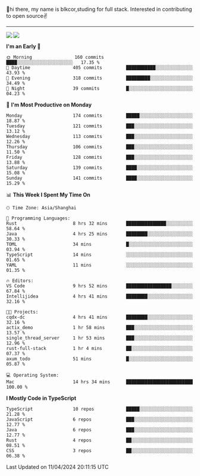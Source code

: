 👋hi there, my name is blkcor,studing for full stack.
Interested in contributing to open source✌️

<hr/>

![](https://github-readme-stats.vercel.app/api?username=blkcor)
<a href="https://github.com/blkcor/github-readme-stats">
    <img align="left" src="https://github-readme-stats.vercel.app/api/top-langs/?username=blkcor&hide=jupyter%20notebook,shaderlab,tex,c%23&langs_count=9" />
</a>


<!--START_SECTION:waka-->
**I'm an Early 🐤** 

```text
🌞 Morning                160 commits         ████░░░░░░░░░░░░░░░░░░░░░   17.35 % 
🌆 Daytime                405 commits         ███████████░░░░░░░░░░░░░░   43.93 % 
🌃 Evening                318 commits         █████████░░░░░░░░░░░░░░░░   34.49 % 
🌙 Night                  39 commits          █░░░░░░░░░░░░░░░░░░░░░░░░   04.23 % 
```
📅 **I'm Most Productive on Monday** 

```text
Monday                   174 commits         █████░░░░░░░░░░░░░░░░░░░░   18.87 % 
Tuesday                  121 commits         ███░░░░░░░░░░░░░░░░░░░░░░   13.12 % 
Wednesday                113 commits         ███░░░░░░░░░░░░░░░░░░░░░░   12.26 % 
Thursday                 106 commits         ███░░░░░░░░░░░░░░░░░░░░░░   11.50 % 
Friday                   128 commits         ███░░░░░░░░░░░░░░░░░░░░░░   13.88 % 
Saturday                 139 commits         ████░░░░░░░░░░░░░░░░░░░░░   15.08 % 
Sunday                   141 commits         ████░░░░░░░░░░░░░░░░░░░░░   15.29 % 
```


📊 **This Week I Spent My Time On** 

```text
🕑︎ Time Zone: Asia/Shanghai

💬 Programming Languages: 
Rust                     8 hrs 32 mins       ███████████████░░░░░░░░░░   58.64 % 
Java                     4 hrs 25 mins       ████████░░░░░░░░░░░░░░░░░   30.33 % 
TOML                     34 mins             █░░░░░░░░░░░░░░░░░░░░░░░░   03.94 % 
TypeScript               14 mins             ░░░░░░░░░░░░░░░░░░░░░░░░░   01.65 % 
YAML                     11 mins             ░░░░░░░░░░░░░░░░░░░░░░░░░   01.35 % 

🔥 Editors: 
VS Code                  9 hrs 52 mins       █████████████████░░░░░░░░   67.84 % 
Intellijidea             4 hrs 41 mins       ████████░░░░░░░░░░░░░░░░░   32.16 % 

🐱‍💻 Projects: 
cqdx-dc                  4 hrs 41 mins       ████████░░░░░░░░░░░░░░░░░   32.16 % 
actix_demo               1 hr 58 mins        ███░░░░░░░░░░░░░░░░░░░░░░   13.57 % 
single_thread_server     1 hr 53 mins        ███░░░░░░░░░░░░░░░░░░░░░░   12.96 % 
rust-full-stack          1 hr 4 mins         ██░░░░░░░░░░░░░░░░░░░░░░░   07.37 % 
axum_todo                51 mins             █░░░░░░░░░░░░░░░░░░░░░░░░   05.87 % 

💻 Operating System: 
Mac                      14 hrs 34 mins      █████████████████████████   100.00 % 
```

**I Mostly Code in TypeScript** 

```text
TypeScript               10 repos            █████░░░░░░░░░░░░░░░░░░░░   21.28 % 
JavaScript               6 repos             ███░░░░░░░░░░░░░░░░░░░░░░   12.77 % 
Java                     6 repos             ███░░░░░░░░░░░░░░░░░░░░░░   12.77 % 
Rust                     4 repos             ██░░░░░░░░░░░░░░░░░░░░░░░   08.51 % 
CSS                      3 repos             ██░░░░░░░░░░░░░░░░░░░░░░░   06.38 % 
```




 Last Updated on 11/04/2024 20:11:15 UTC
<!--END_SECTION:waka-->


